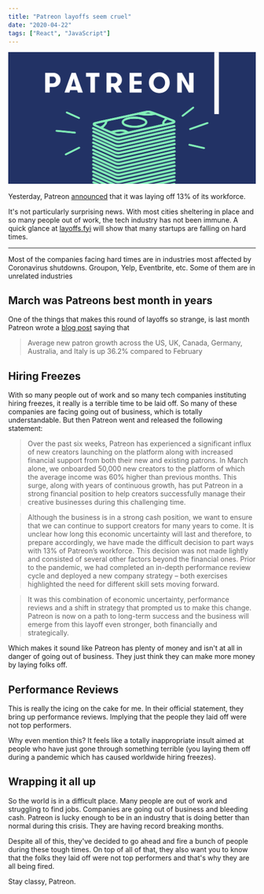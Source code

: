 ```yaml
---
title: "Patreon layoffs seem cruel"
date: "2020-04-22"
tags: ["React", "JavaScript"]
---
```


![Patreon Logo.](/img/patreon-logo.png)

Yesterday, Patreon [announced](https://techcrunch.com/2020/04/21/patreon-lays-off-13-of-workforce/) that it was laying off 13% of its workforce.

It's not particularly surprising news. With most cities sheltering in place and so many people out of work, the tech industry has not been immune. A quick glance at [layoffs.fyi](http://layoffs.fyi/) will show that many startups are falling on hard times.

---

Most of the companies facing hard times are in industries most affected by Coronavirus shutdowns. Groupon, Yelp, Eventbrite, etc. Some of them are in unrelated industries

## March was Patreons best month in years

One of the things that makes this round of layoffs so strange, is last month Patreon wrote a [blog post](https://blog.patreon.com/covid-19-creative-economy-patreon-data-science) saying that

> Average new patron growth across the US, UK, Canada, Germany, Australia, and Italy is up 36.2% compared to February

## Hiring Freezes

With so many people out of work and so many tech companies instituting hiring freezes, it really is a terrible time to be laid off. So many of these companies are facing going out of business, which is totally understandable. But then Patreon went and released the following statement:

> Over the past six weeks, Patreon has experienced a significant influx of new creators launching on the platform along with increased financial support from both their new and existing patrons. In March alone, we onboarded 50,000 new creators to the platform of which the average income was 60% higher than previous months. This surge, along with years of continuous growth, has put Patreon in a strong financial position to help creators successfully manage their creative businesses during this challenging time.

> Although the business is in a strong cash position, we want to ensure that we can continue to support creators for many years to come. It is unclear how long this economic uncertainty will last and therefore, to prepare accordingly, we have made the difficult decision to part ways with 13% of Patreon’s workforce. This decision was not made lightly and consisted of several other factors beyond the financial ones. Prior to the pandemic, we had completed an in-depth performance review cycle and deployed a new company strategy – both exercises highlighted the need for different skill sets moving forward.

> It was this combination of economic uncertainty, performance reviews and a shift in strategy that prompted us to make this change. Patreon is now on a path to long-term success and the business will emerge from this layoff even stronger, both financially and strategically.

Which makes it sound like Patreon has plenty of money and isn't at all in danger of going out of business. They just think they can make more money by laying folks off.

## Performance Reviews

This is really the icing on the cake for me. In their official statement, they bring up performance reviews. Implying that the people they laid off were not top performers.

Why even mention this? It feels like a totally inappropriate insult aimed at people who have just gone through something terrible (you laying them off during a pandemic which has caused worldwide hiring freezes).

## Wrapping it all up

So the world is in a difficult place. Many people are out of work and struggling to find jobs. Companies are going out of business and bleeding cash. Patreon is lucky enough to be in an industry that is doing better than normal during this crisis. They are having record breaking months.

Despite all of this, they've decided to go ahead and fire a bunch of people during these tough times. On top of all of that, they also want you to know that the folks they laid off were not top performers and that's why they are all being fired.

Stay classy, Patreon.
